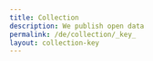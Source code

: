 ```yaml
---
title: Collection
description: We publish open data
permalink: /de/collection/_key_
layout: collection-key
---
```

